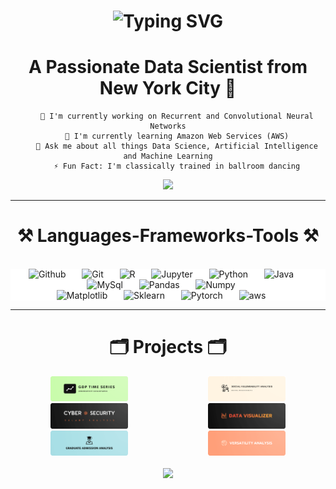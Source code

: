 <!--
**Dre1896/Dre1896** is a ✨ _special_ ✨ repository because its `README.md` (this file) appears on your GitHub profile.

Here are some ideas to get you started:

- 🔭 I’m currently working on ...
- 🌱 I’m currently learning ...
- 👯 I’m looking to collaborate on ...
- 🤔 I’m looking for help with ...
- 💬 Ask me about ...
- 📫 How to reach me: ...
- 😄 Pronouns: ...
- ⚡ Fun fact: ...
-->

<h1 align = "center">
 <!--   <img src = "https://readme-typing-svg.herokuapp.com/?font=Righteous&size=35&center=true&vCenter=true&width=500&height=70&duration=4000&lines=Hi+There!👋;+I'm+Tolu+Olatunbosun!;" /> -->
    <img src="https://readme-typing-svg.herokuapp.com?font=Montserrat&weight=800&size=55&duration=1000&pause=2500&color=03F700&center=true&vCenter=true&random=false&width=700&height=100&lines=Hi+There!%F0%9F%91%8B;I'm+Tolu+Olatunbosun!" alt="Typing SVG" />
<h1 align = "center"> A Passionate Data Scientist from New York City 🗽</h1>

<div align = "center">
    
        🔭 I'm currently working on Recurrent and Convolutional Neural Networks
        🌱 I'm currently learning Amazon Web Services (AWS)
        💬 Ask me about all things Data Science, Artificial Intelligence and Machine Learning
        ⚡ Fun Fact: I'm classically trained in ballroom dancing
        
</div>

<div align = "center">
    <a href = "https://www.linkedin.com/in/toluolat347/" target = "_blank">
        <img src="https://img.shields.io/badge/LinkedIn-0077B5?style=for-the-badge&logo=linkedin&logoColor=white" target="_blank" />
    </a>
</div>

<hr/>
 
<h1 align="center">⚒️ Languages-Frameworks-Tools ⚒️</h1>
<br/>
<div align="center" style="background-color: white;">
    <img alt="Github" width="50px" style="padding-right:10px;" src="https://cdn.jsdelivr.net/gh/devicons/devicon@latest/icons/github/github-original.svg">&nbsp;&nbsp;&nbsp;
    <img alt="Git" width="50px" style="padding-right:10px;" src="https://cdn.jsdelivr.net/gh/devicons/devicon@latest/icons/git/git-original.svg">&nbsp;&nbsp;&nbsp;
     <img alt="R" width="50px" style="padding-right:10px;" src="https://cdn.jsdelivr.net/gh/devicons/devicon@latest/icons/r/r-original.svg">&nbsp;&nbsp;&nbsp;
    <img alt="Jupyter" width="50px" style="padding-right:10px;" src="https://cdn.jsdelivr.net/gh/devicons/devicon@latest/icons/jupyter/jupyter-original-wordmark.svg">&nbsp;&nbsp;&nbsp;
    <img alt="Python" width="50px" style="padding-right:10px;" src="https://cdn.jsdelivr.net/gh/devicons/devicon@latest/icons/python/python-original.svg">&nbsp;&nbsp;&nbsp;
    <img alt="Java" width="50px" style="padding-right:10px;" src="https://cdn.jsdelivr.net/gh/devicons/devicon@latest/icons/java/java-original.svg">&nbsp;&nbsp;&nbsp;
    <img alt="MySql" width="50px" style="padding-right:10px;" src="https://cdn.jsdelivr.net/gh/devicons/devicon@latest/icons/mysql/mysql-original-wordmark.svg">&nbsp;&nbsp;&nbsp;
    <img alt="Pandas" width="50px" style="padding-right:10px;" src="https://cdn.jsdelivr.net/gh/devicons/devicon@latest/icons/pandas/pandas-original-wordmark.svg">&nbsp;&nbsp;&nbsp;
    <img alt="Numpy" width="50px" style="padding-right:10px;" src="https://cdn.jsdelivr.net/gh/devicons/devicon@latest/icons/numpy/numpy-original-wordmark.svg">&nbsp;&nbsp;&nbsp;
    </br>
    <img alt="Matplotlib" width="60px" style="padding-right:10px;" src="https://cdn.jsdelivr.net/gh/devicons/devicon@latest/icons/matplotlib/matplotlib-original.svg">&nbsp;&nbsp;&nbsp;
    <img alt="Sklearn" width="60px" style="padding-right:10px;" src="https://cdn.jsdelivr.net/gh/devicons/devicon@latest/icons/scikitlearn/scikitlearn-original.svg">&nbsp;&nbsp;&nbsp;
    <img alt="Pytorch" width="60px" style="padding-right:10px;" src="https://cdn.jsdelivr.net/gh/devicons/devicon@latest/icons/pytorch/pytorch-original.svg">&nbsp;&nbsp;&nbsp;
<img alt="aws" width="60px" style="padding-right:10px;" src="https://cdn.jsdelivr.net/gh/devicons/devicon@latest/icons/amazonwebservices/amazonwebservices-plain-wordmark.svg">&nbsp;&nbsp;&nbsp;
</div>

---
<h1 align="center"> 🗂️ Projects 🗂️ </h1>

<!-- BEGIN PROJECT-CARDS -->
<div align = "center">
 <div style="display: flex;">
  <a href="https://github.com/Dre1896/Gross-Domestic-Product-Recurrent-Neural-Networks/blob/main/README.md">
     <img src="https://raw.githubusercontent.com/Dre1896/Gross-Domestic-Product-Recurrent-Neural-Networks/main/banner.png" width=49%> 
  </a>
  <a href="https://github.com/Dre1896/Boston-Social-Vulnerability-Analysis/blob/main/README.md">
    <img src="https://raw.githubusercontent.com/Dre1896/Boston-Social-Vulnerability-Analysis/main/banner.png" width=49%>
  </a>
 </div>
 <div style="display: flex;">
  <a href="https://github.com/Dre1896/Cybersecurity-Salary-Analysis/blob/main/README.md">
    <img src="https://raw.githubusercontent.com/Dre1896/Cybersecurity-Salary-Analysis/main/banner.png" width=49%>
  </a>
  <a href="https://github.com/Dre1896/Data-Visualizations/blob/master/README.md">
    <img src="https://raw.githubusercontent.com/Dre1896/Data-Visualizations/master/banner.png" width=49%>
  </a>
 </div>
 <div style="display: flex;">
  <a href="https://github.com/Dre1896/Grad-Admissions/blob/master/README.md">
    <img src="https://raw.githubusercontent.com/Dre1896/Grad-Admissions/master/banner.png" width=49%>
  </a>
  <a href="https://github.com/Dre1896/Versatility-Analysis/blob/master/README.md">
    <img src="https://raw.githubusercontent.com/Dre1896/Versatility-Analysis/master/banner.png" width=49%>
  </a>
 </div>
</div>

  
<!-- END PROJECT-CARDS -->
</br>
<div align = "center">
<img src="https://visitor-badge.laobi.icu/badge?page_id=Dre1896.Dre1896" />
</div>
